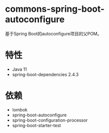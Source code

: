 # commons-spring-boot-autoconfigure
基于Spring Boot的autoconfigure项目的父POM。

# 特性
- Java 11
- spring-boot-dependencies 2.4.3

# 依赖
- lombok
- spring-boot-autoconfigure
- spring-boot-configuration-processor
- spring-boot-starter-test